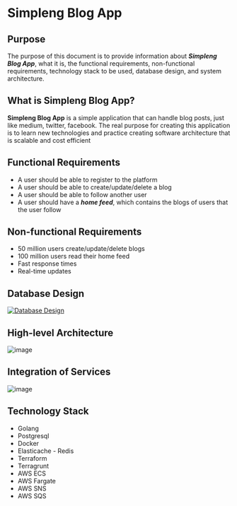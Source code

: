 # Simpleng Blog App

## Purpose
The purpose of this document is to provide information about **_Simpleng Blog App_**, what it is, the functional requirements, non-functional requirements, technology stack to be used, database design, and system architecture.

## What is Simpleng Blog App?
**Simpleng Blog App** is a simple application that can handle blog posts, just like medium, twitter, facebook. The real purpose for creating this application is to learn new technologies and practice creating software architecture that is scalable and cost efficient

## Functional Requirements
- A user should be able to register to the platform
- A user should be able to create/update/delete a blog
- A user should be able to follow another user
- A user should have a _**home feed**_, which contains the blogs of users that the user follow
## Non-functional Requirements
- 50 million users create/update/delete blogs
- 100 million users read their home feed
- Fast response times
- Real-time updates
## Database Design
[![Database Design](https://app.eraser.io/workspace/uFj0XfkrIEXLeRA9qaac/preview?elements=-wHSyNFibqALHvVjcz9u_Q&type=embed)](https://app.eraser.io/workspace/uFj0XfkrIEXLeRA9qaac?elements=-wHSyNFibqALHvVjcz9u_Q)

## High-level Architecture
![image](https://github.com/kylehipz/simpleng-blog-app/assets/31435847/5f9c58fd-497d-4575-ab42-aac9a830374a)

## Integration of Services
![image](https://github.com/kylehipz/simpleng-blog-app/assets/31435847/f4c36ce9-a1fe-415e-ba5d-4349e3853559)

## Technology Stack
- Golang
- Postgresql
- Docker
- Elasticache - Redis
- Terraform
- Terragrunt
- AWS ECS
- AWS Fargate
- AWS SNS
- AWS SQS
